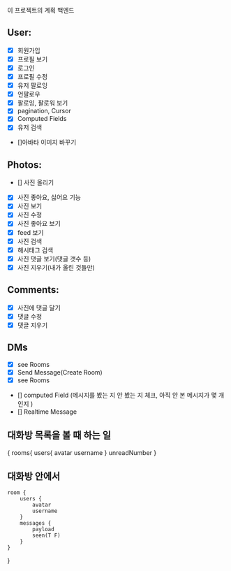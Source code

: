 이 프로젝트의 계획
백엔드

## User:

- [x] 회원가입
- [x] 프로필 보기
- [x] 로그인
- [x] 프로필 수정
- [x] 유저 팔로잉
- [x] 언팔로우
- [x] 팔로잉, 팔로워 보기
- [x] pagination, Cursor
- [x] Computed Fields
- [x] 유저 검색
- []아바타 이미지 바꾸기

## Photos:

- [] 사진 올리기
- [x] 사진 좋아요, 싫어요 기능
- [x] 사진 보기
- [x] 사진 수정
- [x] 사진 좋아요 보기
- [x] feed 보기
- [x] 사진 검색
- [x] 해시태그 검색
- [x] 사진 댓글 보기(댓글 갯수 등)
- [x] 사진 지우기(내가 올린 것들만)

## Comments:

- [x] 사진에 댓글 달기
- [x] 댓글 수정
- [x] 댓글 지우기

## DMs

- [x] see Rooms
- [x] Send Message(Create Room)
- [x] see Rooms
- [] computed Field (메시지를 봤는 지 안 봤는 지 체크, 아직 안 본 메시지가 몇 개인지 )
- [] Realtime Message

## 대화방 목록을 볼 때 하는 일

{
rooms{
users{
avatar
username
}
unreadNumber
}

## 대화방 안에서

    room {
        users {
            avatar
            username
        }
        messages {
            payload
            seen(T F)
        }
    }

}
